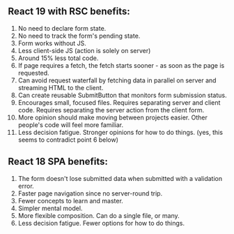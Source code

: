 ## React 19 with RSC benefits:

1. No need to declare form state.
2. No need to track the form's pending state.
3. Form works without JS.
4. Less client-side JS (action is solely on server)
5. Around 15% less total code.
6. If page requires a fetch, the fetch starts sooner - as soon as the page is requested.
7. Can avoid request waterfall by fetching data in parallel on server and streaming HTML to the client.
8. Can create reusable SubmitButton that monitors form submission status.
9. Encourages small, focused files. Requires separating server and client code. Requires separating the server action from the client form.
10. More opinion should make moving between projects easier. Other people's code will feel more familiar.
11. Less decision fatigue. Stronger opinions for how to do things. (yes, this seems to contradict point 6 below)

## React 18 SPA benefits:

1. The form doesn't lose submitted data when submitted with a validation error.
2. Faster page navigation since no server-round trip.
3. Fewer concepts to learn and master.
4. Simpler mental model.
5. More flexible composition. Can do a single file, or many.
6. Less decision fatigue. Fewer options for how to do things.

